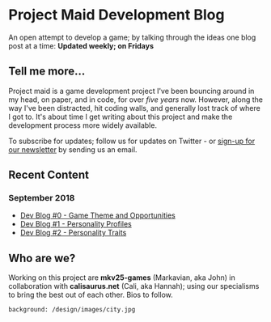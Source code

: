 # Project Maid Development Blog

An open attempt to develop a game; by talking through the ideas one blog post at a time: **Updated weekly; on Fridays**

## Tell me more...

Project maid is a game development project I've been bouncing around in my head, on paper, and in code, for over *five years* now. However, along the way I've been distracted, hit coding walls, and generally lost track of where I got to. It's about time I get writing about this project and make the development process more widely available.

To subscribe for updates; follow us for updates on Twitter - or <a href="mailto:project-maid-newletter@calisaurus.net?subject=SUBSCRIBE me to the Project Maid newsletter!">sign-up for our newsletter</a> by sending us an email.

## Recent Content

### September 2018

- [Dev Blog #0 - Game Theme and Opportunities](/2018-09/game-theme-and-opportunities)
- [Dev Blog #1 - Personality Profiles](/2018-09/personality-profiles)
- [Dev Blog #2 - Personality Traits](/2018-09/personality-traits)


## Who are we?

Working on this project are **mkv25-games** (Markavian, aka John) in collaboration with **calisaurus.net** (Cali, aka Hannah); using our specialisms to bring the best out of each other. Bios to follow.

```background: /design/images/city.jpg```
